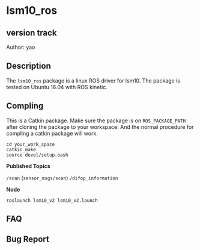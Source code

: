 # lsm10_ros

## version track
Author: yao


## Description
The `lsm10_ros` package is a linux ROS driver for lsm10.
The package is tested on Ubuntu 16.04 with ROS kinetic.

## Compling
This is a Catkin package. Make sure the package is on `ROS_PACKAGE_PATH` after cloning the package to your workspace. And the normal procedure for compling a catkin package will work.

```
cd your_work_space
catkin_make 
source devel/setup.bash
```

**Published Topics**

``/scan`` (`sensor_msgs/scan`)
``/difop_information`` 

**Node**

```
roslaunch lsm10_v2 lsm10_v2.launch
```

## FAQ

## Bug Report








